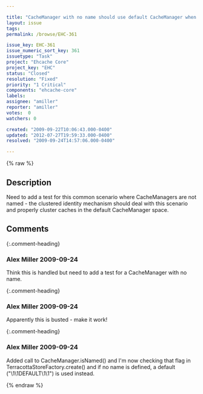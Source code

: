 ```yaml
---

title: "CacheManager with no name should use default CacheManager when locating clustered caches"
layout: issue
tags: 
permalink: /browse/EHC-361

issue_key: EHC-361
issue_numeric_sort_key: 361
issuetype: "Task"
project: "Ehcache Core"
project_key: "EHC"
status: "Closed"
resolution: "Fixed"
priority: "1 Critical"
components: "ehcache-core"
labels: 
assignee: "amiller"
reporter: "amiller"
votes:  0
watchers: 0

created: "2009-09-22T10:06:43.000-0400"
updated: "2012-07-27T19:59:33.000-0400"
resolved: "2009-09-24T14:57:06.000-0400"

---
```




{% raw %}



## Description

<div markdown="1" class="description">

Need to add a test for this common scenario where CacheManagers are not named - the clustered identity mechanism should deal with this scenario and properly cluster caches in the default CacheManager space.

</div>

## Comments


{:.comment-heading}
### **Alex Miller** <span class="date">2009-09-24</span>

<div markdown="1" class="comment">

Think this is handled but need to add a test for a CacheManager with no name.

</div>


{:.comment-heading}
### **Alex Miller** <span class="date">2009-09-24</span>

<div markdown="1" class="comment">

Apparently this is busted - make it work!

</div>


{:.comment-heading}
### **Alex Miller** <span class="date">2009-09-24</span>

<div markdown="1" class="comment">

Added call to CacheManager.isNamed() and I'm now checking that flag in TerracottaStoreFactory.create() and if no name is defined, a default ("\1\1DEFAULT\1\1") is used instead.

</div>



{% endraw %}
